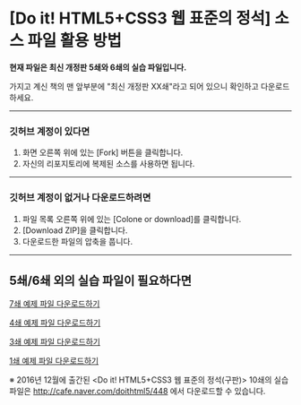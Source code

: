 # [Do it! HTML5+CSS3 웹 표준의 정석] 소스 파일 활용 방법

**현재 파일은 최신 개정판 5쇄와 6쇄의 실습 파일입니다.**

가지고 계신 책의 맨 앞부분에 "최신 개정판 XX쇄"라고 되어 있으니 확인하고 다운로드하세요.

-----------------------------------------------


### 깃허브 계정이 있다면
1. 화면 오른쪽 위에 있는 [Fork] 버튼을 클릭합니다.
2. 자신의 리포지토리에 복제된 소스를 사용하면 됩니다.

----------------------------------------------

### 깃허브 계정이 없거나 다운로드하려면
1. 파일 목록 오른쪽 위에 있는 [Colone or download]를 클릭합니다.
2. [Download ZIP]을 클릭합니다.
3. 다운로드한 파일의 압축을 풉니다.

----------------------------------------------

## 5쇄/6쇄 외의 실습 파일이 필요하다면 

[7쇄 예제 파일 다운로드하기](https://github.com/kyrieko/html-book-7)

[4쇄 예제 파일 다운로드하기](https://github.com/kyrieko/html-book-4)

[3쇄 예제 파일 다운로드하기](https://github.com/kyrieko/html-book-3)

[1쇄 예제 파일 다운로드하기](https://github.com/kyrieko/html-book-1)

※ 2016년 12월에 출간된 <Do it! HTML5+CSS3 웹 표준의 정석(구판)> 10쇄의 실습 파일은 http://cafe.naver.com/doithtml5/448
에서 다운로드할 수 있습니다.
